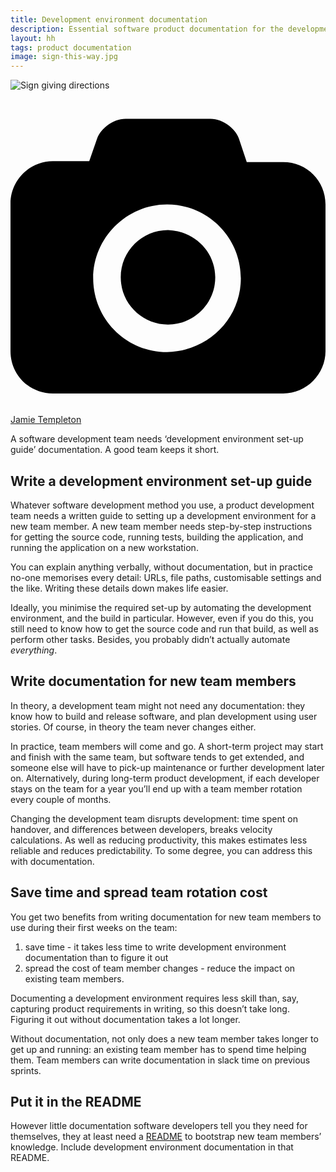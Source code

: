 ```yaml
---
title: Development environment documentation
description: Essential software product documentation for the development team
layout: hh
tags: product documentation
image: sign-this-way.jpg
---
```


![Sign giving directions](sign-this-way.jpg)

<a class="unsplash" href="https://unsplash.com/photos/6gQjPGx1uQw" rel="noopener noreferrer"><span><svg xmlns="http://www.w3.org/2000/svg" viewBox="0 0 32 32"><title>unsplash-logo</title><path d="M20.8 18.1c0 2.7-2.2 4.8-4.8 4.8s-4.8-2.1-4.8-4.8c0-2.7 2.2-4.8 4.8-4.8 2.7.1 4.8 2.2 4.8 4.8zm11.2-7.4v14.9c0 2.3-1.9 4.3-4.3 4.3h-23.4c-2.4 0-4.3-1.9-4.3-4.3v-15c0-2.3 1.9-4.3 4.3-4.3h3.7l.8-2.3c.4-1.1 1.7-2 2.9-2h8.6c1.2 0 2.5.9 2.9 2l.8 2.4h3.7c2.4 0 4.3 1.9 4.3 4.3zm-8.6 7.5c0-4.1-3.3-7.5-7.5-7.5-4.1 0-7.5 3.4-7.5 7.5s3.3 7.5 7.5 7.5c4.2-.1 7.5-3.4 7.5-7.5z"></path></svg></span><span>Jamie Templeton</span></a>

A software development team needs ‘development environment set-up guide’ documentation.
A good team keeps it short.

## Write a development environment set-up guide 

Whatever software development method you use, a product development team needs a written guide to setting up a development environment for a new team member.
A new team member needs step-by-step instructions for getting the source code, running tests, building the application, and running the application on a new workstation. 

You can explain anything verbally, without documentation, but in practice no-one memorises every detail: 
URLs, file paths, customisable settings and the like.
Writing these details down makes life easier.

Ideally, you minimise the required set-up by automating the development environment, and the build in particular.
However, even if you do this, you still need to know how to get the source code and run that build, as well as perform other tasks.
Besides, you probably didn’t actually automate _everything_. 

## Write documentation for new team members 

In theory, a development team might not need any documentation: they know how to build and release software, and plan development using user stories.
Of course, in theory the team never changes either. 

In practice, team members will come and go.
A short-term project may start and finish with the same team, but software tends to get extended, and someone else will have to pick-up maintenance or further development later on.
Alternatively, during long-term product development, if each developer stays on the team for a year you’ll end up with a team member rotation every couple of months.

Changing the development team disrupts development: time spent on handover, and differences between developers, breaks velocity calculations.
As well as reducing productivity, this makes estimates less reliable and reduces predictability.
To some degree, you can address this with documentation. 

## Save time and spread team rotation cost

You get two benefits from writing documentation for new team members to use during their first weeks on the team:

1. save time - it takes less time to write development environment documentation than to figure it out 
2. spread the cost of team member changes - reduce the impact on existing team members. 

Documenting a development environment requires less skill than, say, capturing product requirements in writing, so this doesn’t take long.
Figuring it out without documentation takes a lot longer. 

Without documentation, not only does a new team member takes longer to get up and running: 
an existing team member has to spend time helping them.
Team members can write documentation in slack time on previous sprints. 

## Put it in the README

However little documentation software developers tell you they need for themselves, they at least need a
[README](https://en.wikipedia.org/wiki/README) to bootstrap new team members’ knowledge.
Include development environment documentation in that README.
